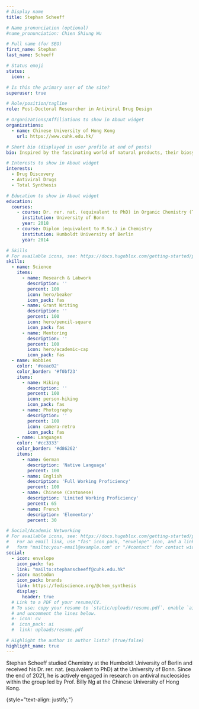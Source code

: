```yaml
---
# Display name
title: Stephan Scheeff

# Name pronunciation (optional)
#name_pronunciation: Chien Shiung Wu

# Full name (for SEO)
first_name: Stephan
last_name: Scheeff

# Status emoji
status:
  icon: ☕️

# Is this the primary user of the site?
superuser: true

# Role/position/tagline
role: Post-Doctoral Researcher in Antiviral Drug Design 

# Organizations/Affiliations to show in About widget
organizations:
  - name: Chinese University of Hong Kong
    url: https://www.cuhk.edu.hk/

# Short bio (displayed in user profile at end of posts)
bio: Inspired by the fascinating world of natural products, their biosynthesis, and their significant role in medicinal chemistry, I have explored the sphere of total synthesis to gain deeper insights into these unique molecules.

# Interests to show in About widget
interests:
  - Drug Discovery
  - Antiviral Drugs
  - Total Synthesis

# Education to show in About widget
education:
  courses:
    - course: Dr. rer. nat. (equivalent to PhD) in Organic Chemistry (Total Synthesis of Archazolid F)
      institution: University of Bonn
      year: 2018
    - course: Diplom (equivalent to M.Sc.) in Chemistry
      institution: Humboldt University of Berlin
      year: 2014

# Skills
# For available icons, see: https://docs.hugoblox.com/getting-started/page-builder/#icons
skills:
  - name: Science
    items:
      - name: Research & Labwork
        description: ''
        percent: 100
        icon: hero/beaker
        icon_pack: fas
      - name: Grant Writing
        description: ''
        percent: 100
        icon: hero/pencil-square
        icon_pack: fas
      - name: Mentoring
        description: ''
        percent: 100
        icon: hero/academic-cap
        icon_pack: fas
  - name: Hobbies
    color: '#eeac02'
    color_border: '#f0bf23'
    items:
      - name: Hiking
        description: ''
        percent: 100
        icon: person-hiking
        icon_pack: fas
      - name: Photography
        description: ''
        percent: 100
        icon: camera-retro
        icon_pack: fas
    - name: Languages
    color: '#cc3333'
    color_border: '#d86262'
    items:
      - name: German
        description: 'Native Language'
        percent: 100
      - name: English
        description: 'Full Working Proficiency'
        percent: 100
      - name: Chinese (Cantonese)
        description: 'Limited Working Proficiency'
        percent: 65
      - name: French
        description: 'Elementary'
        percent: 30

# Social/Academic Networking
# For available icons, see: https://docs.hugoblox.com/getting-started/page-builder/#icons
#   For an email link, use "fas" icon pack, "envelope" icon, and a link in the
#   form "mailto:your-email@example.com" or "/#contact" for contact widget.
social:
  - icon: envelope
    icon_pack: fas
    link: "mailto:stephanscheeff@cuhk.edu.hk"
  - icon: mastodon
    icon_pack: brands
    link: https://fediscience.org/@chem_synthesis
    display:
      header: true
  # Link to a PDF of your resume/CV.
  # To use: copy your resume to `static/uploads/resume.pdf`, enable `ai` icons in `params.yaml`,
  # and uncomment the lines below.
  #- icon: cv
  #  icon_pack: ai
  #  link: uploads/resume.pdf

# Highlight the author in author lists? (true/false)
highlight_name: true
---
```


Stephan Scheeff studied Chemistry at the Humboldt University of Berlin and received his Dr. rer. nat. (equivalent to PhD) at the University of Bonn. Since the end of 2021, he is actively engaged in research on antiviral nucleosides within the group led by Prof. Billy Ng at the Chinese University of Hong Kong.

{style="text-align: justify;"}
